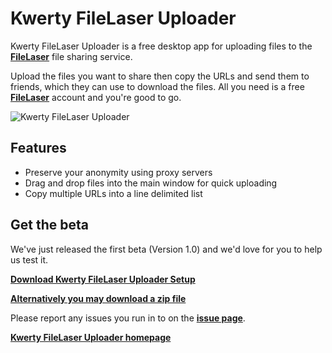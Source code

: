 Kwerty FileLaser Uploader
=========================


Kwerty FileLaser Uploader is a free desktop app for uploading files to the **[FileLaser](http://filelaser.com)** file sharing service.


Upload the files you want to share then copy the URLs and send them to friends, which they can use to download the files. All you need is a free **[FileLaser](http://filelaser.com)** account and you're good to go.

![Kwerty FileLaser Uploader](http://kwerty.com/FileLaser-Uploader/images/MainWindow.png)

Features
--------

* Preserve your anonymity using proxy servers
* Drag and drop files into the main window for quick uploading
* Copy multiple URLs into a line delimited list
		
		
Get the beta
------------	
		
We've just released the first beta (Version 1.0) and we'd love for you to help us test it.

**[Download Kwerty FileLaser Uploader Setup](https://github.com/downloads/kwerty/FileLaser-Uploader/FileLaser-Uploader-1_0-beta.exe)**

**[Alternatively you may download a zip file](https://github.com/downloads/kwerty/FileLaser-Uploader/FileLaser-Uploader-1_0-beta.zip)**

Please report any issues you run in to on the **[issue page](https://github.com/kwerty/FileLaser-Uploader/issues)**.

**[Kwerty FileLaser Uploader homepage](http://kwerty.com/FileLaser-Uploader)**